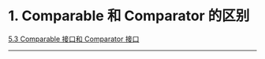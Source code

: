 
# 1. Comparable 和 Comparator 的区别

[5.3 Comparable 接口和 Comparator 接口](../../../java笔记/Set%20集合.md#5.3%20Comparable%20接口和%20Comparator%20接口)

****